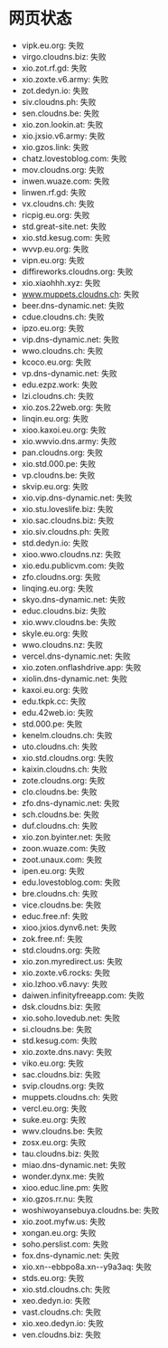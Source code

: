 # 网页状态
- vipk.eu.org: 失败
- virgo.cloudns.biz: 失败
- xio.zot.rf.gd: 失败
- xio.zoxte.v6.army: 失败
- zot.dedyn.io: 失败
- siv.cloudns.ph: 失败
- sen.cloudns.be: 失败
- xio.zon.lookin.at: 失败
- xio.jxsio.v6.army: 失败
- xio.gzos.link: 失败
- chatz.lovestoblog.com: 失败
- mov.cloudns.org: 失败
- inwen.wuaze.com: 失败
- linwen.rf.gd: 失败
- vx.cloudns.ch: 失败
- ricpig.eu.org: 失败
- std.great-site.net: 失败
- xio.std.kesug.com: 失败
- wvvp.eu.org: 失败
- vipn.eu.org: 失败
- diffireworks.cloudns.org: 失败
- xio.xiaohhh.xyz: 失败
- www.muppets.cloudns.ch: 失败
- beer.dns-dynamic.net: 失败
- cdue.cloudns.ch: 失败
- ipzo.eu.org: 失败
- vip.dns-dynamic.net: 失败
- wwo.cloudns.ch: 失败
- kcoco.eu.org: 失败
- vp.dns-dynamic.net: 失败
- edu.ezpz.work: 失败
- lzi.cloudns.ch: 失败
- xio.zos.22web.org: 失败
- linqin.eu.org: 失败
- xioo.kaxoi.eu.org: 失败
- xio.wwvio.dns.army: 失败
- pan.cloudns.org: 失败
- xio.std.000.pe: 失败
- vp.cloudns.be: 失败
- skvip.eu.org: 失败
- xio.vip.dns-dynamic.net: 失败
- xio.stu.loveslife.biz: 失败
- xio.sac.cloudns.biz: 失败
- xio.siv.cloudns.ph: 失败
- std.dedyn.io: 失败
- xioo.wwo.cloudns.nz: 失败
- xio.edu.publicvm.com: 失败
- zfo.cloudns.org: 失败
- linqing.eu.org: 失败
- skyo.dns-dynamic.net: 失败
- educ.cloudns.biz: 失败
- xio.wwv.cloudns.be: 失败
- skyle.eu.org: 失败
- wwo.cloudns.nz: 失败
- vercel.dns-dynamic.net: 失败
- xio.zoten.onflashdrive.app: 失败
- xiolin.dns-dynamic.net: 失败
- kaxoi.eu.org: 失败
- edu.tkpk.cc: 失败
- edu.42web.io: 失败
- std.000.pe: 失败
- kenelm.cloudns.ch: 失败
- uto.cloudns.ch: 失败
- xio.std.cloudns.org: 失败
- kaixin.cloudns.ch: 失败
- zote.cloudns.org: 失败
- clo.cloudns.be: 失败
- zfo.dns-dynamic.net: 失败
- sch.cloudns.be: 失败
- duf.cloudns.ch: 失败
- xio.zon.byinter.net: 失败
- zoon.wuaze.com: 失败
- zoot.unaux.com: 失败
- ipen.eu.org: 失败
- edu.lovestoblog.com: 失败
- bre.cloudns.ch: 失败
- vice.cloudns.be: 失败
- educ.free.nf: 失败
- xioo.jxios.dynv6.net: 失败
- zok.free.nf: 失败
- std.cloudns.org: 失败
- xio.zon.myredirect.us: 失败
- xio.zoxte.v6.rocks: 失败
- xio.lzhoo.v6.navy: 失败
- daiwen.infinityfreeapp.com: 失败
- dsk.cloudns.biz: 失败
- xio.soho.lovedub.net: 失败
- si.cloudns.be: 失败
- std.kesug.com: 失败
- xio.zoxte.dns.navy: 失败
- viko.eu.org: 失败
- sac.cloudns.biz: 失败
- svip.cloudns.org: 失败
- muppets.cloudns.ch: 失败
- vercl.eu.org: 失败
- suke.eu.org: 失败
- wwv.cloudns.be: 失败
- zosx.eu.org: 失败
- tau.cloudns.biz: 失败
- miao.dns-dynamic.net: 失败
- wonder.dynx.me: 失败
- xioo.educ.line.pm: 失败
- xio.gzos.rr.nu: 失败
- woshiwoyansebuya.cloudns.be: 失败
- xio.zoot.myfw.us: 失败
- xongan.eu.org: 失败
- soho.perslist.com: 失败
- fox.dns-dynamic.net: 失败
- xio.xn--ebbpo8a.xn--y9a3aq: 失败
- stds.eu.org: 失败
- xio.std.cloudns.ch: 失败
- xeo.dedyn.io: 失败
- vast.cloudns.ch: 失败
- xio.xeo.dedyn.io: 失败
- ven.cloudns.biz: 失败
